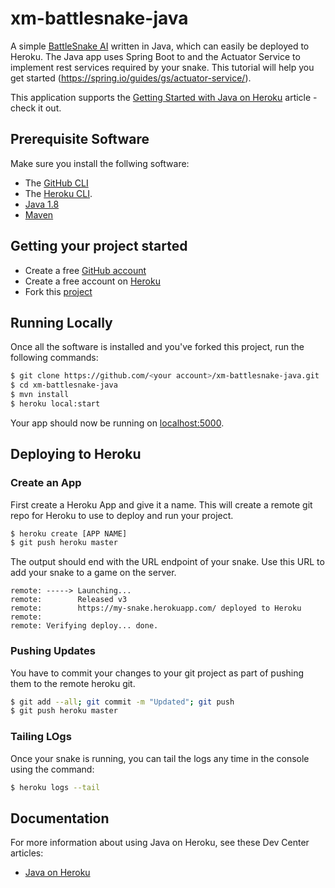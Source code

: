 # xm-battlesnake-java

A simple [BattleSnake AI](http://battlesnake.io) written in Java, which can easily be deployed to Heroku. The Java app uses Spring Boot to and the Actuator Service to implement rest services required by your snake. This tutorial will help you get started (https://spring.io/guides/gs/actuator-service/).

This application supports the [Getting Started with Java on Heroku](https://devcenter.heroku.com/articles/getting-started-with-java) article - check it out.

## Prerequisite Software
Make sure you install the follwing software:
- The [GitHub CLI](https://git-scm.com/downloads)
- The [Heroku CLI](https://cli.heroku.com/).
- [Java 1.8](http://www.oracle.com/technetwork/java/javase/downloads/index.html)
- [Maven](https://maven.apache.org/install.html)

## Getting your project started
- Create a free [GitHub account](https://github.com)
- Create a free account on [Heroku](https://www.heroku.com/)
- Fork this [project](https://github.com/xmatters-tko/xm-battlesnake-java/fork)

## Running Locally
Once all the software is installed and you've forked this project, run the following commands:

```sh
$ git clone https://github.com/<your account>/xm-battlesnake-java.git
$ cd xm-battlesnake-java
$ mvn install
$ heroku local:start
```

Your app should now be running on [localhost:5000](http://localhost:5000/).


## Deploying to Heroku

### Create an App
First create a Heroku App and give it a name. This will create a remote git repo for Heroku to use to deploy and run your project.
```sh
$ heroku create [APP NAME]
$ git push heroku master
```
The output should end with the URL endpoint of your snake. Use this URL to add your snake to a game on the server.
```
remote: -----> Launching...
remote:        Released v3
remote:        https://my-snake.herokuapp.com/ deployed to Heroku
remote:
remote: Verifying deploy... done.
```


### Pushing Updates
You have to commit your changes to your git project as part of pushing them to the remote heroku git.
```sh
$ git add --all; git commit -m "Updated"; git push
$ git push heroku master
```

### Tailing LOgs
Once your snake is running, you can tail the logs any time in the console using the command:
```sh
$ heroku logs --tail
```


## Documentation

For more information about using Java on Heroku, see these Dev Center articles:

- [Java on Heroku](https://devcenter.heroku.com/categories/java)
```
